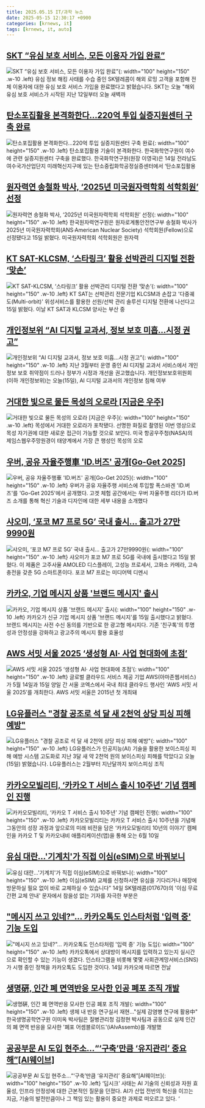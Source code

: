 ```yaml
---
title: 2025.05.15 IT/과학 뉴스
date: 2025-05-15 12:30:17 +0900
categories: [krnews, it]
tags: [krnews, it, auto]
---
```

## [SKT “유심 보호 서비스, 모든 이용자 가입 완료”](https://n.news.naver.com/mnews/article/056/0011951104)

![SKT “유심 보호 서비스, 모든 이용자 가입 완료”](https://mimgnews.pstatic.net/image/origin/056/2025/05/14/11951104.jpg?type=nf220_150){: width="100" height="150" .w-10 .left}
유심 정보 해킹 사태를 수습 중인 SK텔레콤이 해외 로밍 고객을 포함해 전체 이용자에 대한 유심 보호 서비스 가입을 완료했다고 밝혔습니다. SKT는 오늘 "해외 유심 보호 서비스가 시작된 지난 12일부터 오늘 새벽까

## [탄소포집활용 본격화한다…220억 투입 실증지원센터 구축 완료](https://n.news.naver.com/mnews/article/031/0000932331)

![탄소포집활용 본격화한다…220억 투입 실증지원센터 구축 완료](https://mimgnews.pstatic.net/image/origin/031/2025/05/15/932331.jpg?type=nf220_150){: width="100" height="150" .w-10 .left}
탄소포집활용 기술이 본격화한다. 한국화학연구원이 여수에 관련 실증지원센터 구축을 완료했다. 한국화학연구원(원장 이영국)은 14일 전라남도 여수국가산업단지 미래혁신지구에 있는 탄소중립화학공정실증센터에서 ‘탄소포집활용

## [원자력연 송철화 박사, ‘2025년 미국원자력학회 석학회원’ 선정](https://n.news.naver.com/mnews/article/011/0004485547)

![원자력연 송철화 박사, ‘2025년 미국원자력학회 석학회원’ 선정](https://mimgnews.pstatic.net/image/origin/011/2025/05/15/4485547.jpg?type=nf220_150){: width="100" height="150" .w-10 .left}
한국원자력연구원은 원자로계통안전연구부 송철화 박사가 2025년 미국원자력학회(ANS·American Nuclear Society) 석학회원(Fellow)으로 선정됐다고 15일 밝혔다. 미국원자력학회 석학회원은 원자력

## [KT SAT-KLCSM, ‘스타링크’ 활용 선박관리 디지털 전환 ‘맞손’](https://n.news.naver.com/mnews/article/119/0002956493)

![KT SAT-KLCSM, ‘스타링크’ 활용 선박관리 디지털 전환 ‘맞손’](https://mimgnews.pstatic.net/image/origin/119/2025/05/15/2956493.jpg?type=nf220_150){: width="100" height="150" .w-10 .left}
KT SAT는 선박관리 전문기업 KLCSM과 손잡고 '다중궤도(Multi-orbit)' 위성서비스를 활용한 선원/선박 관리 솔루션 디지털 전환에 나선다고 15일 밝혔다. 이날 KT SAT과 KLCSM 양사는 부산 중

## [개인정보위 “AI 디지털 교과서, 정보 보호 미흡…시정 권고”](https://n.news.naver.com/mnews/article/056/0011951804)

![개인정보위 “AI 디지털 교과서, 정보 보호 미흡…시정 권고”](https://mimgnews.pstatic.net/image/origin/056/2025/05/15/11951804.jpg?type=nf220_150){: width="100" height="150" .w-10 .left}
지난 3월부터 운영 중인 AI 디지털 교과서 서비스에서 개인정보 보호 취약점이 드러나 정부가 시정과 개선을 권고했습니다. 개인정보보호위원회(이하 개인정보위)는 오늘(15일), AI 디지털 교과서의 개인정보 침해 여부

## [거대한 빛으로 물든 목성의 오로라 [지금은 우주]](https://n.news.naver.com/mnews/article/031/0000932079)

![거대한 빛으로 물든 목성의 오로라 [지금은 우주]](https://mimgnews.pstatic.net/image/origin/031/2025/05/14/932079.jpg?type=nf220_150){: width="100" height="150" .w-10 .left}
목성에서 거대한 오로라가 포착됐다. 선명한 화질로 촬영된 이번 영상으로 목성 자기권에 대한 새로운 접근이 가능할 것으로 보인다. 미국 항공우주청(NASA)의 제임스웹우주망원경이 태양계에서 가장 큰 행성인 목성의 오로

## [우버, 공유 자율주행車 'ID.버즈' 공개[Go-Get 2025]](https://n.news.naver.com/mnews/article/030/0003312628)

![우버, 공유 자율주행車 'ID.버즈' 공개[Go-Get 2025]](https://mimgnews.pstatic.net/image/origin/030/2025/05/15/3312628.jpg?type=nf220_150){: width="100" height="150" .w-10 .left}
우버가 공유 자율주행 서비스에 투입할 폭스바겐 'ID.버즈'를 'Go-Get 2025'에서 공개했다. 고겟 체험 공간에서는 우버 자율주행 리더가 ID.버즈 소개를 통해 혁신 기술과 디자인에 대한 세부 내용을 소개했다

## [샤오미, ‘포코 M7 프로 5G’ 국내 출시... 출고가 27만9990원](https://n.news.naver.com/mnews/article/366/0001077252)

![샤오미, ‘포코 M7 프로 5G’ 국내 출시... 출고가 27만9990원](https://mimgnews.pstatic.net/image/origin/366/2025/05/15/1077252.jpg?type=nf220_150){: width="100" height="150" .w-10 .left}
샤오미가 포코 M7 프로 5G를 국내에 출시했다고 15일 밝혔다. 이 제품은 고주사율 AMOLED 디스플레이, 고성능 프로세서, 고화소 카메라, 고속 충전을 갖춘 5G 스마트폰이다. 포코 M7 프로는 미디어텍 디멘시

## [카카오, 기업 메시지 상품 '브랜드 메시지' 출시](https://n.news.naver.com/mnews/article/215/0001209317)

![카카오, 기업 메시지 상품 '브랜드 메시지' 출시](https://mimgnews.pstatic.net/image/origin/215/2025/05/15/1209317.jpg?type=nf220_150){: width="100" height="150" .w-10 .left}
카카오가 신규 기업 메시지 상품 '브랜드 메시지'를 15일 출시했다고 밝혔다. 브랜드 메시지는 사전 수신 동의를 기반으로 한 광고형 메시지다. 기존 '친구톡'의 투명성과 안정성을 강화하고 광고주의 메시지 활용 효율성

## [AWS 서밋 서울 2025 ‘생성형 AI· 사업 현대화에 초점’](https://n.news.naver.com/mnews/article/020/0003634942)

![AWS 서밋 서울 2025 ‘생성형 AI· 사업 현대화에 초점’](https://mimgnews.pstatic.net/image/origin/020/2025/05/14/3634942.jpg?type=nf220_150){: width="100" height="150" .w-10 .left}
글로벌 클라우드 서비스 제공 기업 AWS(아마존웹서비스)가 5월 14일과 15일 양일 간 서울 코엑스에서 국내 최대 클라우드 행사인 ‘AWS 서밋 서울 2025’를 개최한다. AWS 서밋 서울은 2015년 첫 개최돼

## [LG유플러스 "경찰 공조로 석 달 새 2천억 상당 피싱 피해 예방"](https://n.news.naver.com/mnews/article/055/0001258097)

![LG유플러스 "경찰 공조로 석 달 새 2천억 상당 피싱 피해 예방"](https://mimgnews.pstatic.net/image/origin/055/2025/05/15/1258097.jpg?type=nf220_150){: width="100" height="150" .w-10 .left}
LG유플러스가 인공지능(AI) 기술을 활용한 보이스피싱 피해 예방 시스템 고도화로 지난 3달 새 약 2천억 원의 보이스피싱 피해를 막았다고 오늘(15일) 밝혔습니다. LG유플러스는 2월부터 지난달까지 보이스피싱 조직

## [카카오모빌리티, ‘카카오 T 서비스 출시 10주년’ 기념 캠페인 진행](https://n.news.naver.com/mnews/article/366/0001077254)

![카카오모빌리티, ‘카카오 T 서비스 출시 10주년’ 기념 캠페인 진행](https://mimgnews.pstatic.net/image/origin/366/2025/05/15/1077254.jpg?type=nf220_150){: width="100" height="150" .w-10 .left}
카카오모빌리티는 카카오 T 서비스 출시 10주년을 기념해 그동안의 성장 과정과 앞으로의 미래 비전을 담은 ‘카카오모빌리티 10년의 이야기’ 캠페인을 카카오 T 및 카카오내비 애플리케이션(앱)을 통해 오는 6월 10일

## [유심 대란…'기계치'가 직접 이심(eSIM)으로 바꿔보니](https://n.news.naver.com/mnews/article/421/0008250544)

![유심 대란…'기계치'가 직접 이심(eSIM)으로 바꿔보니](https://mimgnews.pstatic.net/image/origin/421/2025/05/14/8250544.jpg?type=nf220_150){: width="100" height="150" .w-10 .left}
이심(eSIM) 교체를 신청하시면 유심을 기다리거나 매장에 방문하실 필요 없이 바로 교체하실 수 있습니다" 14일 SK텔레콤(017670)의 '이심 무료 간편 교체 안내' 문자에서 참을성 없는 기자를 자극한 부분은

## ["메시지 쓰고 있네?"... 카카오톡도 인스타처럼 '입력 중' 기능 도입](https://n.news.naver.com/mnews/article/469/0000864730)

!["메시지 쓰고 있네?"... 카카오톡도 인스타처럼 '입력 중' 기능 도입](https://mimgnews.pstatic.net/image/origin/469/2025/05/14/864730.jpg?type=nf220_150){: width="100" height="150" .w-10 .left}
카카오톡에서 상대방이 메시지를 입력하고 있는지 실시간으로 확인할 수 있는 기능이 생겼다. 인스타그램을 비롯해 몇몇 사회관계망서비스(SNS)가 시행 중인 정책을 카카오톡도 도입한 것이다. 14일 카카오에 따르면 전날

## [생명硏, 인간 폐 면역반응 모사한 인공 폐포 조직 개발](https://n.news.naver.com/mnews/article/001/0015389568)

![생명硏, 인간 폐 면역반응 모사한 인공 폐포 조직 개발](https://mimgnews.pstatic.net/image/origin/001/2025/05/15/15389568.jpg?type=nf220_150){: width="100" height="150" .w-10 .left}
생체 내 반응 연구실서 재현…"실제 감염병 연구에 활용中" 한국생명공학연구원 이미옥 박사팀은 질병관리청 김정현 박사팀과 공동으로 실제 인간의 폐 면역 반응을 모사한 '폐포 어셈블로이드'(iAlvAssemb)를 개발했

## [공공부문 AI 도입 현주소…“‘구축’만큼 ‘유지관리’ 중요해”[AI웨이브]](https://n.news.naver.com/mnews/article/138/0002196632)

![공공부문 AI 도입 현주소…“‘구축’만큼 ‘유지관리’ 중요해”[AI웨이브]](https://mimgnews.pstatic.net/image/origin/138/2025/05/15/2196632.jpg?type=nf220_150){: width="100" height="150" .w-10 .left}
‘딥시크’ 사태는 AI 기술의 신뢰성과 자원 효율성, 인프라 안정성에 대한 근본적인 질문을 던졌다. AI가 산업 전반의 혁신을 이끄는 지금, 기술의 발전만큼이나 그 책임 있는 활용이 중요한 과제로 떠오르고 있다. ‘

